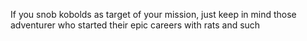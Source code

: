 If you snob kobolds as target of your mission, just keep in mind those adventurer who started their epic careers with rats and such